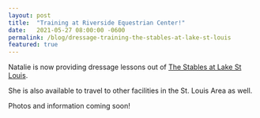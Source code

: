 ```yaml
---
layout: post
title:  "Training at Riverside Equestrian Center!"
date:   2021-05-27 08:00:00 -0600
permalink: /blog/dressage-training-the-stables-at-lake-st-louis
featured: true
---
```


Natalie is now providing dressage lessons out of [The Stables at Lake St Louis](https://stableslakestlouis.com/). 

She is also available to travel to other facilities in the St. Louis Area as well.

Photos and information coming soon!

